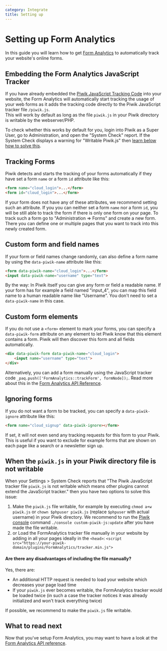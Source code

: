 ```yaml
---
category: Integrate
title: Setting up
---
```

# Setting up Form Analytics

In this guide you will learn how to get [Form Analytics](https://www.form-analytics.net/) to automatically track your website's online forms.

## Embedding the Form Analytics JavaScript Tracker

If you have already embedded the [Piwik JavaScript Tracking Code](/guides/tracking-javascript-guide) into your website,
the Form Analytics will automatically start tracking the usage of your web forms as it adds the tracking code 
directly to the Piwik JavaScript tracker file `/piwik.js`.  
This will work by default as long as the file `piwik.js` in your Piwik directory is writable by the webserver/PHP.
 
To check whether this works by default for you, login into Piwik as a Super User, go to Administration, and open the "System Check" report. 
If the System Check displays a warning for "Writable Piwik.js" then [learn below how to solve this](#when-the-piwikjs-in-your-piwik-directory-file-is-not-writable).

## Tracking Forms

Piwik detects and starts the tracking of your forms automatically if they have set a form `name` or a form `id` attribute like this:

```html
<form name="cloud_login">...</form>
<form id="cloud_login">...</form>
```

If your form does not have any of these attributes, we recommend setting such an attribute. If you you can neither set a form `name`
nor a form `id`, you will be still able to track the form if there is only one form on your page. To track such a form go to
"Administration => Forms" and create a new form. There you can define one or multiple pages that you want to track into this
newly created form.

## Custom form and field names

If your form or field names change randomly, can also define a form name by using the `data-piwik-name` attribute like this:

```html
<form data-piwik-name="cloud_login">...</form>
<input data-piwik-name="username" type="text">
```

By the way: In Piwik itself you can give any form or field a readable name. If your form has for example a field named "input_4",
you can map this field name to a human readable name like "Username". You don't need to set a `data-piwik-name` in this case.

## Custom form elements

If you do not use a `<form>` element to mark your forms, you can specify a `data-piwik-form` attribute on any element 
to let Piwik know that this element contains a form. Piwik will then discover this form and all fields automatically.

```html
<div data-piwik-form data-piwik-name="cloud_login">
    <input name="username" type="text">
</div>
```

Alternatively, you can add a form manually using the JavaScript tracker code `_paq.push(['FormAnalytics::trackForm', formNode]);`.
 Read more about this in the [Form Analytics API Reference](/guides/form-analytics/reference).

## Ignoring forms

If you do not want a form to be tracked, you can specify a `data-piwik-ignore` attribute like this:

```html
<form name="cloud_signup" data-piwik-ignore></form>
```

If set, it will not even send any tracking requests for this form to your Piwik. This is useful if you want to exclude
for example forms that are shown on each page like a search or a newsletter sign up.

## When the `piwik.js` in your Piwik directory file is not writable
 
When your Settings > System Check reports that "The Piwik JavaScript tracker file `piwik.js` is not writable 
which means other plugins cannot extend the JavaScript tracker." then you have two options to solve this issue:

1. Make the `piwik.js` file writable, for example by executing `chmod a+w piwik.js` or `chown $phpuser piwik.js` (replace `$phpuser` with actual username) in your Piwik directory. 
We recommend to run the [Piwik console](/guides/piwik-on-the-command-line) command `./console custom-piwik-js:update` after you have made the file writable.
2. or Load the FormAnalytics tracker file manually in your website by adding in all your pages ideally in the `<head>`: 
   `<script src="https://your-piwik-domain/plugins/FormAnalytics/tracker.min.js">`

#### Are there any disadvantages of including the file manually?

Yes, there are:

* An additional HTTP request is needed to load your website which decreases your page load time
* If your `piwik.js` ever becomes writable, the FormAnalytics tracker would be loaded twice (in such a case the tracker notices it was already initialized and won't track everything twice)

If possible, we recommend to make the `piwik.js` file writable.

## What to read next

Now that you've setup Form Analytics, you may want to have a look at the [Form Analytics API reference](/guides/form-analytics/reference).

